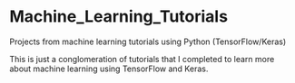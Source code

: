# Machine_Learning_Tutorials
Projects from machine learning tutorials using Python (TensorFlow/Keras)

This is just a conglomeration of tutorials that I completed to learn more about machine learning using TensorFlow and Keras.

